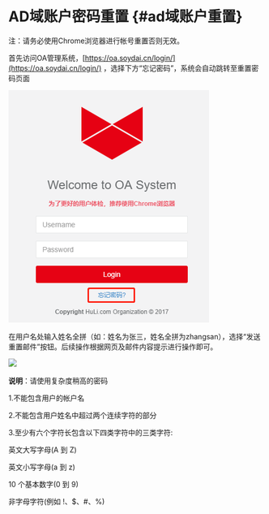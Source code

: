 # AD域账户密码重置 {#ad域账户重置}

注：请务必使用Chrome浏览器进行帐号重置否则无效。

首先访问OA管理系统，[https://oa.soydai.cn/login/](https://oa.soydai.cn/login/)  ，选择下方“忘记密码”，系统会自动跳转至重置密码页面

![](/assets/import.png)

在用户名处输入姓名全拼（如：姓名为张三，姓名全拼为zhangsan），选择“发送重置邮件”按钮。后续操作根据网页及邮件内容提示进行操作即可。

![](https://ws2.sinaimg.cn/large/006tNc79ly1fj2xk2cmetj31c20qvacp.jpg)

**说明**：请使用复杂度稍高的密码

1.不能包含用户的帐户名

2.不能包含用户姓名中超过两个连续字符的部分

3.至少有六个字符长包含以下四类字符中的三类字符:

英文大写字母\(A 到 Z\)

英文小写字母\(a 到 z\)

10 个基本数字\(0 到 9\)

非字母字符\(例如 !、$、\#、%\)

